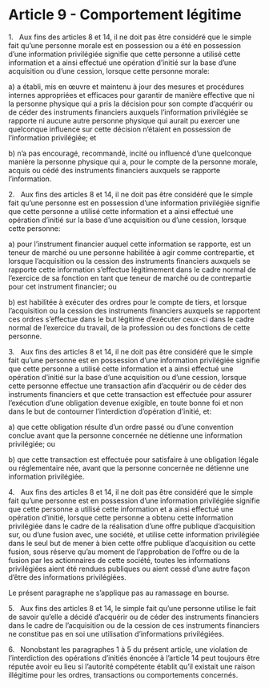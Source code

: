 # Article 9 - Comportement légitime


1.   Aux fins des articles 8 et 14, il ne doit pas être considéré que le simple fait qu’une personne morale est en possession ou a été en possession d’une information privilégiée signifie que cette personne a utilisé cette information et a ainsi effectué une opération d’initié sur la base d’une acquisition ou d’une cession, lorsque cette personne morale:

a) a établi, mis en œuvre et maintenu à jour des mesures et procédures internes appropriées et efficaces pour garantir de manière effective que ni la personne physique qui a pris la décision pour son compte d’acquérir ou de céder des instruments financiers auxquels l’information privilégiée se rapporte ni aucune autre personne physique qui aurait pu exercer une quelconque influence sur cette décision n’étaient en possession de l’information privilégiée; et

b) n’a pas encouragé, recommandé, incité ou influencé d’une quelconque manière la personne physique qui a, pour le compte de la personne morale, acquis ou cédé des instruments financiers auxquels se rapporte l’information.

2.   Aux fins des articles 8 et 14, il ne doit pas être considéré que le simple fait qu’une personne est en possession d’une information privilégiée signifie que cette personne a utilisé cette information et a ainsi effectué une opération d’initié sur la base d’une acquisition ou d’une cession, lorsque cette personne:

a) pour l’instrument financier auquel cette information se rapporte, est un teneur de marché ou une personne habilitée à agir comme contrepartie, et lorsque l’acquisition ou la cession des instruments financiers auxquels se rapporte cette information s’effectue légitimement dans le cadre normal de l’exercice de sa fonction en tant que teneur de marché ou de contrepartie pour cet instrument financier; ou

b) est habilitée à exécuter des ordres pour le compte de tiers, et lorsque l’acquisition ou la cession des instruments financiers auxquels se rapportent ces ordres s’effectue dans le but légitime d’exécuter ceux-ci dans le cadre normal de l’exercice du travail, de la profession ou des fonctions de cette personne.

3.   Aux fins des articles 8 et 14, il ne doit pas être considéré que le simple fait qu’une personne est en possession d’une information privilégiée signifie que cette personne a utilisé cette information et a ainsi effectué une opération d’initié sur la base d’une acquisition ou d’une cession, lorsque cette personne effectue une transaction afin d’acquérir ou de céder des instruments financiers et que cette transaction est effectuée pour assurer l’exécution d’une obligation devenue exigible, en toute bonne foi et non dans le but de contourner l’interdiction d’opération d’initié, et:

a) que cette obligation résulte d’un ordre passé ou d’une convention conclue avant que la personne concernée ne détienne une information privilégiée; ou

b) que cette transaction est effectuée pour satisfaire à une obligation légale ou réglementaire née, avant que la personne concernée ne détienne une information privilégiée.

4.   Aux fins des articles 8 et 14, il ne doit pas être considéré que le simple fait qu’une personne est en possession d’une information privilégiée signifie que cette personne a utilisé cette information et a ainsi effectué une opération d’initié, lorsque cette personne a obtenu cette information privilégiée dans le cadre de la réalisation d’une offre publique d’acquisition sur, ou d’une fusion avec, une société, et utilise cette information privilégiée dans le seul but de mener à bien cette offre publique d’acquisition ou cette fusion, sous réserve qu’au moment de l’approbation de l’offre ou de la fusion par les actionnaires de cette société, toutes les informations privilégiées aient été rendues publiques ou aient cessé d’une autre façon d’être des informations privilégiées.

Le présent paragraphe ne s’applique pas au ramassage en bourse.

5.   Aux fins des articles 8 et 14, le simple fait qu’une personne utilise le fait de savoir qu’elle a décidé d’acquérir ou de céder des instruments financiers dans le cadre de l’acquisition ou de la cession de ces instruments financiers ne constitue pas en soi une utilisation d’informations privilégiées.

6.   Nonobstant les paragraphes 1 à 5 du présent article, une violation de l’interdiction des opérations d’initiés énoncée à l’article 14 peut toujours être réputée avoir eu lieu si l’autorité compétente établit qu’il existait une raison illégitime pour les ordres, transactions ou comportements concernés.
